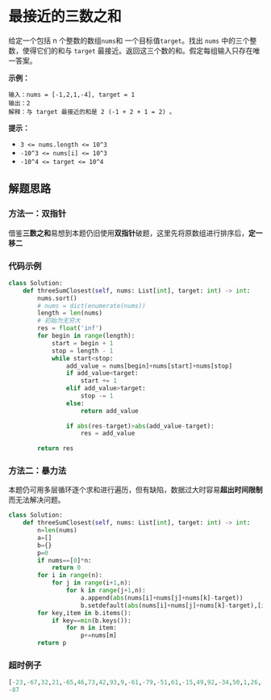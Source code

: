 # 最接近的三数之和
给定一个包括 n 个整数的数组``` nums ```和 一个目标值```target```。找出 ```nums``` 中的三个整数，使得它们的和与 ```target``` 最接近。返回这三个数的和。假定每组输入只存在唯一答案。

**示例：**
```
输入：nums = [-1,2,1,-4], target = 1
输出：2
解释：与 target 最接近的和是 2 (-1 + 2 + 1 = 2) 。
```

**提示：**

+ ```3 <= nums.length <= 10^3```
+ ```-10^3 <= nums[i] <= 10^3```
+ ```-10^4 <= target <= 10^4```

## 解题思路
### 方法一：双指针
借鉴**三数之和**易想到本题仍旧使用**双指针**破题，这里先将原数组进行排序后，**定一移二**

### 代码示例
```python
class Solution:
    def threeSumClosest(self, nums: List[int], target: int) -> int:
        nums.sort()
        # nums = dict(enumerate(nums))
        length = len(nums)
        # 初始为无穷大
        res = float('inf')
        for begin in range(length):
            start = begin + 1
            stop = length - 1
            while start<stop:
                add_value = nums[begin]+nums[start]+nums[stop]
                if add_value<target:
                    start += 1
                elif add_value>target:
                    stop -= 1
                else:
                    return add_value
                
                if abs(res-target)>abs(add_value-target):
                    res = add_value
        
        return res
```
### 方法二：暴力法
本题仍可用多层循环逐个求和进行遍历，但有缺陷，数据过大时容易**超出时间限制**而无法解决问题。
```python
class Solution:
    def threeSumClosest(self, nums: List[int], target: int) -> int:
        n=len(nums)
        a=[]
        b={}
        p=0
        if nums==[0]*n:
            return 0
        for i in range(n):
            for j in range(i+1,n):
                for k in range(j+1,n):
                    a.append(abs(nums[i]+nums[j]+nums[k]-target))
                    b.setdefault(abs(nums[i]+nums[j]+nums[k]-target),[i,j,k])
        for key,item in b.items():
            if key==min(b.keys()):
                for m in item:
                    p+=nums[m]
        return p
```
### 超时例子 
```python
[-23,-67,32,21,-65,46,73,42,93,9,-61,-79,-51,61,-15,49,92,-34,50,1,26,-12,68,-97,-17,51,-55,75,-56,-95,-70,-42,91,-18,-64,20,33,-20,19,61,-89,81,-73,82,-23,-65,51,-88,15,-48,24,34,0,-24,37,22,28,-67,-25,-61,-57,-74,65,50,-66,24,99,80,44,85,20,-4,-9,-81,87,-82,-100,51,-83,9,-31,37,23,-61,53,-14,-51,88,56,27,42,-52,-97,37,36,-59,-45,95,46,-1,-100,-38,66,44,27,-97,12,-43,84,-53,93,18,-40,-38,34,85,53,-50,-14,-6,98,-77,-17,50,-65,52,-46,-94,49,72,-2,-82,45,-39,-58,67,82,63,95,-32,47,15,-20,46,5,17,-40,-95,97,-9,11,8,-51,-24,-50,-37,-72,-57,26,26,19,71,-42]
-87
```
